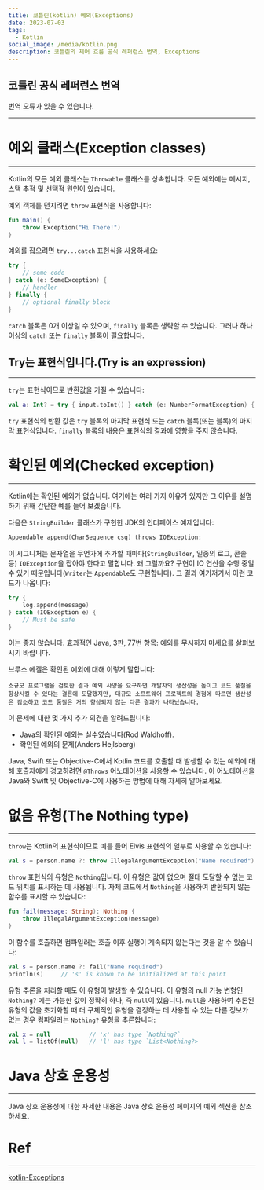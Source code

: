 ```yaml
---
title: 코틀린(kotlin) 예외(Exceptions)
date: 2023-07-03
tags:
  - Kotlin
social_image: /media/kotlin.png
description: 코틀린의 제어 흐름 공식 레퍼런스 번역, Exceptions
---
```

## 코틀린 공식 레퍼런스 번역   

번역 오류가 있을 수 있습니다.

---


# 예외 클래스(Exception classes)

---

Kotlin의 모든 예외 클래스는 `Throwable` 클래스를 상속합니다. 모든 예외에는 메시지, 스택 추적 및 선택적 원인이 있습니다.

예외 객체를 던지려면 `throw` 표현식을 사용합니다:

```kotlin
fun main() {
    throw Exception("Hi There!")
}
```

예외를 잡으려면 `try...catch` 표현식을 사용하세요:

```kotlin
try {
    // some code
} catch (e: SomeException) {
    // handler
} finally {
    // optional finally block
}
```

`catch` 블록은 0개 이상일 수 있으며, `finally` 블록은 생략할 수 있습니다. 그러나 하나 이상의 `catch` 또는 `finally` 블록이 필요합니다.

## Try는 표현식입니다.(Try is an expression)

---

`try`는 표현식이므로 반환값을 가질 수 있습니다:

```kotlin
val a: Int? = try { input.toInt() } catch (e: NumberFormatException) { null }
```

`try` 표현식의 반환 값은 `try` 블록의 마지막 표현식 또는 `catch` 블록(또는 블록)의 마지막 표현식입니다. `finally` 블록의 내용은 표현식의 결과에 영향을 주지 않습니다.

# 확인된 예외(Checked exception)

---

Kotlin에는 확인된 예외가 없습니다. 여기에는 여러 가지 이유가 있지만 그 이유를 설명하기 위해 간단한 예를 들어 보겠습니다.

다음은 `StringBuilder` 클래스가 구현한 JDK의 인터페이스 예제입니다:

```kotlin
Appendable append(CharSequence csq) throws IOException;
```

이 시그니처는 문자열을 무언가에 추가할 때마다(`StringBuilder`, 일종의 로그, 콘솔 등) `IOException`을 잡아야 한다고 말합니다. 왜 그럴까요? 구현이 IO 연산을 수행 중일 수 있기 때문입니다(`Writer`는 `Appendable`도 구현합니다). 그 결과 여기저기서 이런 코드가 나옵니다:

```kotlin
try {
    log.append(message)
} catch (IOException e) {
    // Must be safe
}
```

이는 좋지 않습니다. 효과적인 Java, 3판, 77번 항목: 예외를 무시하지 마세요를 살펴보시기 바랍니다.

브루스 에켈은 확인된 예외에 대해 이렇게 말합니다:

```
소규모 프로그램을 검토한 결과 예외 사양을 요구하면 개발자의 생산성을 높이고 코드 품질을 향상시킬 수 있다는 결론에 도달했지만, 대규모 소프트웨어 프로젝트의 경험에 따르면 생산성은 감소하고 코드 품질은 거의 향상되지 않는 다른 결과가 나타났습니다.
```

이 문제에 대한 몇 가지 추가 의견을 알려드립니다:

- Java의 확인된 예외는 실수였습니다(Rod Waldhoff).
- 확인된 예외의 문제(Anders Hejlsberg)

Java, Swift 또는 Objective-C에서 Kotlin 코드를 호출할 때 발생할 수 있는 예외에 대해 호출자에게 경고하려면 `@Throws` 어노테이션을 사용할 수 있습니다. 이 어노테이션을 Java와 Swift 및 Objective-C에 사용하는 방법에 대해 자세히 알아보세요.

# 없음 유형(The Nothing type)

---

`throw`는 Kotlin의 표현식이므로 예를 들어 Elvis 표현식의 일부로 사용할 수 있습니다:

```kotlin
val s = person.name ?: throw IllegalArgumentException("Name required")
```

`throw` 표현식의 유형은 `Nothing`입니다. 이 유형은 값이 없으며 절대 도달할 수 없는 코드 위치를 표시하는 데 사용됩니다. 자체 코드에서 `Nothing`을 사용하여 반환되지 않는 함수를 표시할 수 있습니다:

```kotlin
fun fail(message: String): Nothing {
    throw IllegalArgumentException(message)
}
```

이 함수를 호출하면 컴파일러는 호출 이후 실행이 계속되지 않는다는 것을 알 수 있습니다:

```kotlin
val s = person.name ?: fail("Name required")
println(s)     // 's' is known to be initialized at this point
```

유형 추론을 처리할 때도 이 유형이 발생할 수 있습니다. 이 유형의 null 가능 변형인 `Nothing?` 에는 가능한 값이 정확히 하나, 즉 `null`이 있습니다. `null`을 사용하여 추론된 유형의 값을 초기화할 때 더 구체적인 유형을 결정하는 데 사용할 수 있는 다른 정보가 없는 경우 컴파일러는 `Nothing?` 유형을 추론합니다:

```kotlin
val x = null           // 'x' has type `Nothing?`
val l = listOf(null)   // 'l' has type `List<Nothing?>
```

# Java 상호 운용성

---

Java 상호 운용성에 대한 자세한 내용은 Java 상호 운용성 페이지의 예외 섹션을 참조하세요.

# Ref
---
[kotlin-Exceptions](https://kotlinlang.org/docs/exceptions.html#java-interoperability)